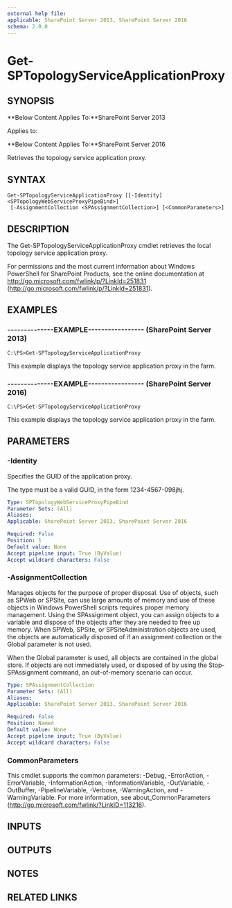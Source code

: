 ```yaml
---
external help file: 
applicable: SharePoint Server 2013, SharePoint Server 2016
schema: 2.0.0
---
```


# Get-SPTopologyServiceApplicationProxy

## SYNOPSIS
**Below Content Applies To:**SharePoint Server 2013

Applies to:

**Below Content Applies To:**SharePoint Server 2016

Retrieves the topology service application proxy.



## SYNTAX

```
Get-SPTopologyServiceApplicationProxy [[-Identity] <SPTopologyWebServiceProxyPipeBind>]
 [-AssignmentCollection <SPAssignmentCollection>] [<CommonParameters>]
```

## DESCRIPTION
The Get-SPTopologyServiceApplicationProxy cmdlet retrieves the local topology service application proxy.

For permissions and the most current information about Windows PowerShell for SharePoint Products, see the online documentation at http://go.microsoft.com/fwlink/p/?LinkId=251831 (http://go.microsoft.com/fwlink/p/?LinkId=251831).

## EXAMPLES

### --------------EXAMPLE----------------- (SharePoint Server 2013)
```
C:\PS>Get-SPTopologyServiceApplicationProxy
```

This example displays the topology service application proxy in the farm.

### --------------EXAMPLE----------------- (SharePoint Server 2016)
```
C:\PS>Get-SPTopologyServiceApplicationProxy
```

This example displays the topology service application proxy in the farm.

## PARAMETERS

### -Identity
Specifies the GUID of the application proxy.

The type must be a valid GUID, in the form 1234-4567-098jhj.

```yaml
Type: SPTopologyWebServiceProxyPipeBind
Parameter Sets: (All)
Aliases: 
Applicable: SharePoint Server 2013, SharePoint Server 2016

Required: False
Position: 1
Default value: None
Accept pipeline input: True (ByValue)
Accept wildcard characters: False
```

### -AssignmentCollection
Manages objects for the purpose of proper disposal.
Use of objects, such as SPWeb or SPSite, can use large amounts of memory and use of these objects in Windows PowerShell scripts requires proper memory management.
Using the SPAssignment object, you can assign objects to a variable and dispose of the objects after they are needed to free up memory.
When SPWeb, SPSite, or SPSiteAdministration objects are used, the objects are automatically disposed of if an assignment collection or the Global parameter is not used.

When the Global parameter is used, all objects are contained in the global store.
If objects are not immediately used, or disposed of by using the Stop-SPAssignment command, an out-of-memory scenario can occur.

```yaml
Type: SPAssignmentCollection
Parameter Sets: (All)
Aliases: 
Applicable: SharePoint Server 2013, SharePoint Server 2016

Required: False
Position: Named
Default value: None
Accept pipeline input: True (ByValue)
Accept wildcard characters: False
```

### CommonParameters
This cmdlet supports the common parameters: -Debug, -ErrorAction, -ErrorVariable, -InformationAction, -InformationVariable, -OutVariable, -OutBuffer, -PipelineVariable, -Verbose, -WarningAction, and -WarningVariable. For more information, see about_CommonParameters (http://go.microsoft.com/fwlink/?LinkID=113216).

## INPUTS

## OUTPUTS

## NOTES

## RELATED LINKS

